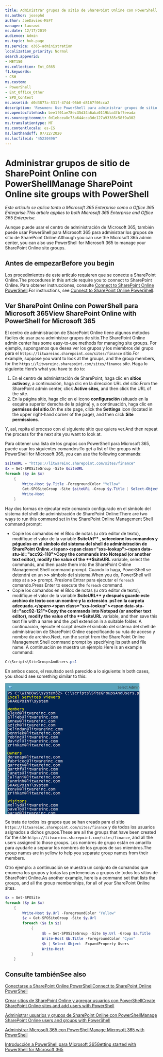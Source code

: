 ```yaml
---
title: Administrar grupos de sitio de SharePoint Online con PowerShell
ms.author: josephd
author: JoeDavies-MSFT
manager: laurawi
ms.date: 12/17/2019
audience: Admin
ms.topic: hub-page
ms.service: o365-administration
localization_priority: Normal
search.appverid:
- MET150
ms.collection: Ent_O365
f1.keywords:
- CSH
ms.custom:
- PowerShell
- Ent_Office_Other
- SPO_Content
ms.assetid: d0d3877a-831f-4744-96b0-d8167f06cca2
description: 'Resumen: Use PowerShell para administrar grupos de sitio de SharePoint Online.'
ms.openlocfilehash: bee1f01ae78ec35d34a6aba0119bba3fbf7eeada
ms.sourcegitcommit: 0d1ebcea8c73a644cca3de127a93385c58f9a302
ms.translationtype: MT
ms.contentlocale: es-ES
ms.lasthandoff: 07/22/2020
ms.locfileid: "45230496"
---
```

# <a name="manage-sharepoint-online-site-groups-with-powershell"></a><span data-ttu-id="acc92-103">Administrar grupos de sitio de SharePoint Online con PowerShell</span><span class="sxs-lookup"><span data-stu-id="acc92-103">Manage SharePoint Online site groups with PowerShell</span></span>

<span data-ttu-id="acc92-104">*Este artículo se aplica tanto a Microsoft 365 Enterprise como a Office 365 Enterprise.*</span><span class="sxs-lookup"><span data-stu-id="acc92-104">*This article applies to both Microsoft 365 Enterprise and Office 365 Enterprise.*</span></span>

<span data-ttu-id="acc92-105">Aunque puede usar el centro de administración de Microsoft 365, también puede usar PowerShell para Microsoft 365 para administrar los grupos de sitio de SharePoint Online.</span><span class="sxs-lookup"><span data-stu-id="acc92-105">Although you can use the Microsoft 365 admin center, you can also use PowerShell for Microsoft 365 to manage your SharePoint Online site groups.</span></span>

## <a name="before-you-begin"></a><span data-ttu-id="acc92-106">Antes de empezar</span><span class="sxs-lookup"><span data-stu-id="acc92-106">Before you begin</span></span>

<span data-ttu-id="acc92-107">Los procedimientos de este artículo requieren que se conecte a SharePoint Online.</span><span class="sxs-lookup"><span data-stu-id="acc92-107">The procedures in this article require you to connect to SharePoint Online.</span></span> <span data-ttu-id="acc92-108">Para obtener instrucciones, consulte [Connect to SharePoint Online PowerShell](https://docs.microsoft.com/powershell/sharepoint/sharepoint-online/connect-sharepoint-online?view=sharepoint-ps).</span><span class="sxs-lookup"><span data-stu-id="acc92-108">For instructions, see [Connect to SharePoint Online PowerShell](https://docs.microsoft.com/powershell/sharepoint/sharepoint-online/connect-sharepoint-online?view=sharepoint-ps).</span></span>

## <a name="view-sharepoint-online-with-powershell-for-microsoft-365"></a><span data-ttu-id="acc92-109">Ver SharePoint Online con PowerShell para Microsoft 365</span><span class="sxs-lookup"><span data-stu-id="acc92-109">View SharePoint Online with PowerShell for Microsoft 365</span></span>

<span data-ttu-id="acc92-110">El centro de administración de SharePoint Online tiene algunos métodos fáciles de usar para administrar grupos de sitio.</span><span class="sxs-lookup"><span data-stu-id="acc92-110">The SharePoint Online admin center has some easy-to-use methods for managing site groups.</span></span> <span data-ttu-id="acc92-111">Por ejemplo, supongamos que desea ver los grupos y los miembros del grupo para el `https://litwareinc.sharepoint.com/sites/finance` sitio.</span><span class="sxs-lookup"><span data-stu-id="acc92-111">For example, suppose you want to look at the groups, and the group members, for the `https://litwareinc.sharepoint.com/sites/finance` site.</span></span> <span data-ttu-id="acc92-112">Haga lo siguiente:</span><span class="sxs-lookup"><span data-stu-id="acc92-112">Here’s what you have to do to:</span></span>

1. <span data-ttu-id="acc92-113">En el centro de administración de SharePoint, haga clic en **sitios activos**y, a continuación, haga clic en la dirección URL del sitio.</span><span class="sxs-lookup"><span data-stu-id="acc92-113">From the SharePoint admin center, click **Active sites**, and then click the URL of the site.</span></span>
2. <span data-ttu-id="acc92-114">En la página sitio, haga clic en el icono **configuración** (situado en la esquina superior derecha de la página) y, a continuación, haga clic en **permisos del sitio**.</span><span class="sxs-lookup"><span data-stu-id="acc92-114">On the site page, click the **Settings** icon (located in the upper right-hand corner of the page), and then click **Site permissions**.</span></span>

<span data-ttu-id="acc92-115">Y, así, repita el proceso con el siguiente sitio que quiera ver.</span><span class="sxs-lookup"><span data-stu-id="acc92-115">And then repeat the process for the next site you want to look at.</span></span>

<span data-ttu-id="acc92-116">Para obtener una lista de los grupos con PowerShell para Microsoft 365, puede usar los siguientes comandos:</span><span class="sxs-lookup"><span data-stu-id="acc92-116">To get a list of the groups with PowerShell for Microsoft 365, you can use the following commands:</span></span>

```powershell
$siteURL = "https://litwareinc.sharepoint.com/sites/finance"
$x = Get-SPOSiteGroup -Site $siteURL
foreach ($y in $x)
    {
        Write-Host $y.Title -ForegroundColor "Yellow"
        Get-SPOSiteGroup -Site $siteURL -Group $y.Title | Select-Object -ExpandProperty Users
        Write-Host
    }
```

<span data-ttu-id="acc92-117">Hay dos formas de ejecutar este comando configurado en el símbolo del sistema del shell de administración de SharePoint Online:</span><span class="sxs-lookup"><span data-stu-id="acc92-117">There are two ways to run this command set in the SharePoint Online Management Shell command prompt:</span></span>

- <span data-ttu-id="acc92-118">Copie los comandos en el Bloc de notas (u otro editor de texto), modifique el valor de la variable **$siteUrl** , seleccione los comandos y péguelos en el símbolo del sistema del shell de administración de SharePoint Online.</span><span class="sxs-lookup"><span data-stu-id="acc92-118">Copy the commands into Notepad (or another text editor), modify the value of the **$siteURL** variable, select the commands, and then paste them into the SharePoint Online Management Shell command prompt.</span></span> <span data-ttu-id="acc92-119">Cuando lo haga, PowerShell se detendrá en un **>>** símbolo del sistema.</span><span class="sxs-lookup"><span data-stu-id="acc92-119">When you do, PowerShell will stop at a **>>** prompt.</span></span> <span data-ttu-id="acc92-120">Presione Entrar para ejecutar el `foreach` comando.</span><span class="sxs-lookup"><span data-stu-id="acc92-120">Press Enter to execute the `foreach` command.</span></span><br/>
- <span data-ttu-id="acc92-121">Copie los comandos en el Bloc de notas (u otro editor de texto), modifique el valor de la variable **$siteURL** y después guarde este archivo de texto con un nombre y la extensión. ps1 en la carpeta adecuada.</span><span class="sxs-lookup"><span data-stu-id="acc92-121">Copy the commands into Notepad (or another text editor), modify the value of the **$siteURL** variable, and then save this text file with a name and the .ps1 extension in a suitable folder.</span></span> <span data-ttu-id="acc92-122">A continuación, ejecute el script desde el símbolo del sistema del shell de administración de SharePoint Online especificando su ruta de acceso y nombre de archivo.</span><span class="sxs-lookup"><span data-stu-id="acc92-122">Next, run the script from the SharePoint Online Management Shell command prompt by specifying its path and file name.</span></span> <span data-ttu-id="acc92-123">A continuación se muestra un ejemplo:</span><span class="sxs-lookup"><span data-stu-id="acc92-123">Here is an example command:</span></span>

```powershell
C:\Scripts\SiteGroupsAndUsers.ps1
```

<span data-ttu-id="acc92-124">En ambos casos, el resultado será parecido a lo siguiente:</span><span class="sxs-lookup"><span data-stu-id="acc92-124">In both cases, you should see something similar to this:</span></span>

![Grupos de sitio de SharePoint Online](media/SPO-site-groups.png)

<span data-ttu-id="acc92-126">Se trata de todos los grupos que se han creado para el sitio `https://litwareinc.sharepoint.com/sites/finance` y de todos los usuarios asignados a dichos grupos.</span><span class="sxs-lookup"><span data-stu-id="acc92-126">These are all the groups that have been created for the site `https://litwareinc.sharepoint.com/sites/finance`, and all the users assigned to those groups.</span></span> <span data-ttu-id="acc92-127">Los nombres de grupo están en amarillo para ayudarle a separar los nombres de los grupos de sus miembros.</span><span class="sxs-lookup"><span data-stu-id="acc92-127">The group names are in yellow to help you separate group names from their members.</span></span>

<span data-ttu-id="acc92-128">Otro ejemplo: a continuación se muestra un conjunto de comandos que enumera los grupos y todas las pertenencias a grupos de todos los sitios de SharePoint Online.</span><span class="sxs-lookup"><span data-stu-id="acc92-128">As another example, here is a command set that lists the groups, and all the group memberships, for all of your SharePoint Online sites.</span></span>

```powershell
$x = Get-SPOSite
foreach ($y in $x)
    {
        Write-Host $y.Url -ForegroundColor "Yellow"
        $z = Get-SPOSiteGroup -Site $y.Url
        foreach ($a in $z)
            {
                 $b = Get-SPOSiteGroup -Site $y.Url -Group $a.Title 
                 Write-Host $b.Title -ForegroundColor "Cyan"
                 $b | Select-Object -ExpandProperty Users
                 Write-Host
            }
    }
```
    
## <a name="see-also"></a><span data-ttu-id="acc92-129">Consulte también</span><span class="sxs-lookup"><span data-stu-id="acc92-129">See also</span></span>

[<span data-ttu-id="acc92-130">Conectarse a SharePoint Online PowerShell</span><span class="sxs-lookup"><span data-stu-id="acc92-130">Connect to SharePoint Online PowerShell</span></span>](https://docs.microsoft.com/powershell/sharepoint/sharepoint-online/connect-sharepoint-online?view=sharepoint-ps)

[<span data-ttu-id="acc92-131">Crear sitios de SharePoint Online y agregar usuarios con PowerShell</span><span class="sxs-lookup"><span data-stu-id="acc92-131">Create SharePoint Online sites and add users with PowerShell</span></span>](create-sharepoint-sites-and-add-users-with-powershell.md)

[<span data-ttu-id="acc92-132">Administrar usuarios y grupos de SharePoint Online con PowerShell</span><span class="sxs-lookup"><span data-stu-id="acc92-132">Manage SharePoint Online users and groups with PowerShell</span></span>](manage-sharepoint-users-and-groups-with-powershell.md)

[<span data-ttu-id="acc92-133">Administrar Microsoft 365 con PowerShell</span><span class="sxs-lookup"><span data-stu-id="acc92-133">Manage Microsoft 365 with PowerShell</span></span>](manage-office-365-with-office-365-powershell.md)
  
[<span data-ttu-id="acc92-134">Introducción a PowerShell para Microsoft 365</span><span class="sxs-lookup"><span data-stu-id="acc92-134">Getting started with PowerShell for Microsoft 365</span></span>](getting-started-with-office-365-powershell.md)

